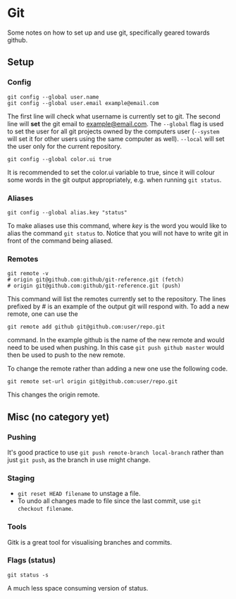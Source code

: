 Git
===

Some notes on how to set up and use git, specifically geared towards github.

## Setup
### Config
```
git config --global user.name
git config --global user.email example@email.com
```
The first line will check what username is currently set to git. The second line
will **set** the git email to example@email.com. The `--global` flag is used to
set the user for all git projects owned by the computers user (`--system` will
set it for other users using the same computer as well). `--local` will set the
user only for the current repository.

```
git config --global color.ui true
```
It is recommended to set the color.ui variable to true, since it will colour
some words in the git output appropriately, e.g. when running `git status`.

### Aliases
```
git config --global alias.key "status"
```
To make aliases use this command, where *key* is the word you would like to
alias the command `git status` to. Notice that you will not have to write git in
front of the command being aliased.

### Remotes
```
git remote -v
# origin git@github.com:github/git-reference.git (fetch)
# origin git@github.com:github/git-reference.git (push)
```
This command will list the remotes currently set to the repository. The lines
prefixed by # is an example of the output git will respond with. To add a
new remote, one can use the
```
git remote add github git@github.com:user/repo.git
```
command. In the example github is the name of the new remote and would need to
be used when pushing. In this case `git push github master` would then be used
to push to the new remote.

To change the remote rather than adding a new one use the following code.

```
git remote set-url origin git@github.com:user/repo.git
```
This changes the origin remote.

## Misc (no category yet)
### Pushing
It's good practice to use `git push remote-branch local-branch` rather than just
`git push`, as the branch in use might change.

### Staging
 * `git reset HEAD filename` to unstage a file.
 * To undo all changes made to file since the last commit, use
 `git checkout filename`.

### Tools
Gitk is a great tool for visualising branches and commits.

### Flags (status)
```
git status -s
```
A much less space consuming version of status.
